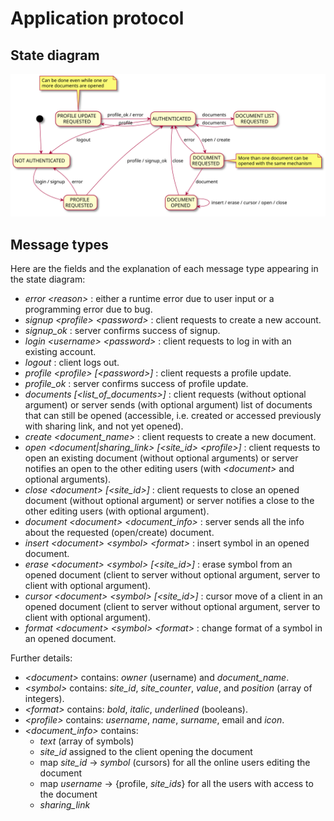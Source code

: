 # Application protocol

## State diagram
![](plantuml/protocol.svg)

## Message types
Here are the fields and the explanation of each message type appearing in the state diagram:
- *error \<reason>* : either a runtime error due to user input or a programming error due to bug.
- *signup \<profile> \<password>* : client requests to create a new account.
- *signup_ok* : server confirms success of signup.
- *login \<username> \<password>* : client requests to log in with an existing account.
- *logout* : client logs out.
- *profile \<profile> [\<password>]* : client requests a profile update.
- *profile_ok* : server confirms success of profile update.
- *documents [\<list_of_documents>]* : client requests (without optional argument) or server sends (with optional argument) list of documents that can still be opened (accessible, i.e. created or accessed previously with sharing link, and not yet opened).
- *create \<document_name>* : client requests to create a new document.
- *open \<document|sharing_link> [\<site_id> \<profile>]* : client requests to open an existing document (without optional arguments) or server notifies an open to the other editing users (with *\<document>* and optional arguments).
- *close \<document> [\<site_id>]* : client requests to close an opened document (without optional argument) or server notifies a close to the other editing users (with optional argument).
- *document \<document> \<document_info>* : server sends all the info about the requested (open/create) document.
- *insert \<document> \<symbol> \<format>* : insert symbol in an opened document.
- *erase \<document> \<symbol> [\<site_id>]* : erase symbol from an opened document (client to server without optional argument, server to client with optional argument).
- *cursor \<document> \<symbol> [\<site_id>]* : cursor move of a client in an opened document (client to server without optional argument, server to client with optional argument).
- *format \<document> \<symbol> \<format>* : change format of a symbol in an opened document.

Further details:
- *\<document>* contains: *owner* (username) and *document_name*.
- *\<symbol>* contains: *site_id*, *site_counter*, *value*, and *position* (array of integers).
- *\<format>* contains: *bold*, *italic*, *underlined* (booleans).
- *\<profile>* contains: *username*, *name*, *surname*, email and *icon*.
- *\<document_info>* contains:
	+ *text* (array of symbols)
	+ *site_id* assigned to the client opening the document
	+ map *site_id* -> *symbol* (cursors) for all the online users editing the document
	+ map *username* -> {profile, *site_ids*} for all the users with access to the document
	+ *sharing_link*
